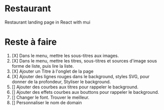 # Restaurant
Restaurant landing page in React with mui

# Reste à faire

1. [X] Dans le menu, mettre les sous-titres aux images.
2. [X] Dans le menu, mettre les titres, sous-titres et sources d'image sous forme de liste, puis lire la liste.
3. [X] Ajouter un Titre à l'onglet de la page
4. [X] Ajouter des lignes rouges dans le background, styles SVG, pour donner de la profondeur, Styliser le background.
5. [] Ajouter des courbes aux titres pour rappeler le background.
6. [] Ajouter des effets courbes aux bouttons pour rappeler le background.
7. [] Changer le font. Trouver le meilleur.
8. [] Personnaliser le nom de domain